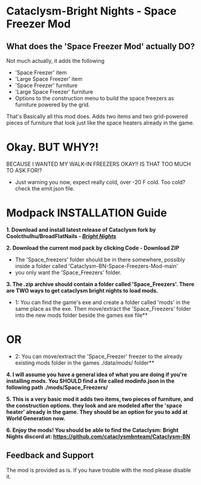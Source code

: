 # Cataclysm-Bright Nights - Space Freezer Mod

## What does the 'Space Freezer Mod' actually DO?

Not much actually, it adds the following
- 'Space Freezer' item
- 'Large Space Freezer' item
- 'Space Freezer' furniture
- 'Large Space Freezer' furniture
- Options to the construction menu to build the space freezers as furniture powered by the grid.

That's Basically all this mod does. Adds two items and two grid-powered pieces of furniture that look just like the space heaters already in the game.

# Okay. BUT WHY?!

BECAUSE I WANTED MY WALK-IN FREEZERS OKAY!! IS THAT TOO MUCH TO ASK FOR!?
- Just warning you now, expect really cold, over -20 F cold. Too cold? check the emit.json file.

# Modpack INSTALLATION Guide

**1. Download and install latest release of Cataclysm fork by **Coolcthulhu/BroadFlatNails** - [*Bright Nights*](https://github.com/cataclysmbnteam/Cataclysm-BN/releases)**

**2. Download the current mod pack by clicking Code - Download ZIP**
- The 'Space_freezers' folder should be in there somewhere, possibly inside a folder called 'Cataclysm-BN-Space-Freezers-Mod-main'
- you only want the 'Space_Freezers' folder.

**3. The .zip archive should contain a folder called 'Space_Freezers'. There are TWO ways to get cataclysm bright nights to load mods.**

 - 1: You can find the game's exe and create a folder called 'mods' in the same place as the exe. Then move/extract the 'Space_Freezers' folder into the new mods folder beside the games exe file**
# OR
 - 2: You can move/extract the 'Space_Freezer' freezer to the already existing mods folder in the games ./data/mods/ folder**

**4. I will assume you have a general idea of what you are doing if you're installing mods. You SHOULD find a file called modinfo.json in the following path ./mods/Space_Freezers/**

**5. This is a very basic mod it adds two items, two pieces of furniture, and the construction options. they look and are modeled after the 'space heater' already in the game. They should be an option for you to add at World Generation now.**

**6. Enjoy the mods! You should be able to find the Cataclysm: Bright Nights discord at: https://github.com/cataclysmbnteam/Cataclysm-BN**

## Feedback and Support

The mod is provided as is. If you have trouble with the mod please disable it.
